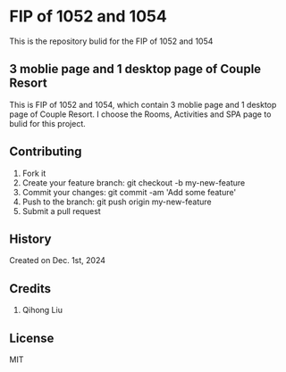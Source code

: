 # FIP of 1052 and 1054

 This is the repository bulid for the FIP of 1052 and 1054

 ## **3 moblie page and 1 desktop page of Couple Resort** 
 
 This is FIP of 1052 and 1054, which contain 3 moblie page and 1 desktop page of Couple Resort. I choose the Rooms, Activities and SPA page to bulid for this project.

## **Contributing**
1. Fork it
2. Create your feature branch: git checkout -b my-new-feature
3. Commit your changes: git commit -am 'Add some feature'
4. Push to the branch: git push origin my-new-feature
5. Submit a pull request 

## **History**
Created on Dec. 1st, 2024

## **Credits**
1. Qihong Liu

## **License**
MIT